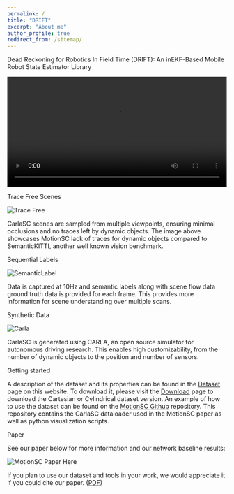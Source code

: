 ```yaml
---
permalink: /
title: "DRIFT"
excerpt: "About me"
author_profile: true
redirect_from: /sitemap/
---
```


<p float="middle">Dead Reckoning for Robotics In Field Time (DRIFT): An inEKF-Based Mobile Robot State Estimator Library</p>

<p float="middle">
<div>
    <video autoplay="autoplay" src="./images/town10h_wh_4x.mp4" controls="controls" width="100%" />
</div>
</p>

<div class="page__lead">
    <div class="page__content">
        <div class="HOME-feature-block">
            <div>
                Trace Free Scenes
                <p>
                    <img src="./images/TraceFree.png" alt="Trace Free">
                </p>
                <p>
                    CarlaSC scenes are sampled from multiple viewpoints, ensuring minimal occlusions and no traces left by dynamic objects. The image above showcases MotionSC lack of traces for dynamic objects compared to SemanticKITTI, another well known vision benchmark.
                </p>
            </div>
            <div>
                Sequential Labels
                <p>
                    <img src="./images/SemanticLabel.png" alt="SemanticLabel">
                </p>
                <p>
                    Data is captured at 10Hz and semantic labels along with scene flow data ground truth data is provided for each frame. This provides more information for scene understanding over multiple scans.
                </p>
            </div>
            <div>
                Synthetic Data
                <p>
                    <img src="./images/Carla.png" alt="Carla">
                </p>
                <p>
                    CarlaSC is generated using CARLA, an open source simulator for autonomous driving research. This enables high customizability, from the number of dynamic objects to the position and number of sensors.
                </p>
            </div>
            <!-- <p class="small">
                Additional Information here.
            </p> -->
    </div>

</div>

<div class="page__content">
    Getting started
    <p class="small">
        A description of the dataset and its properties can be found in the <a href="./dataset/">Dataset</a> page on this website. To download it, please visit the <a href="./download/">Download</a> page to download the Cartesian or Cylindrical dataset version. An example of how to use the dataset can be found on the <a href="https://github.com/UMich-CURLY/3DMapping">MotionSC Github</a> repository. This repository contains the CarlaSC dataloader used in the MotionSC paper as well as python visualization scripts.
    </p>
</div>  

<div class="page__content">
    <div>
        Paper
    </div>
    <p class="small">
        See our paper below for more information and our network baseline results: 
        <div>
            <img src="./images/MotionSCPaperAll.png" alt="MotionSC Paper Here" background-size="cover">
        </div>
        <p class="small">
            If you plan to use our dataset and tools in your work, we would appreciate it if you could cite our paper.
            (<a href="https://arxiv.org/abs/2203.07060">PDF</a>)
        </p>
    </p>
</div>  

